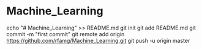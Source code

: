 # Machine_Learning

echo "# Machine_Learning" >> README.md
git init
git add README.md
git commit -m "first commit"
git remote add origin https://github.com/rfamg/Machine_Learning.git
git push -u origin master
